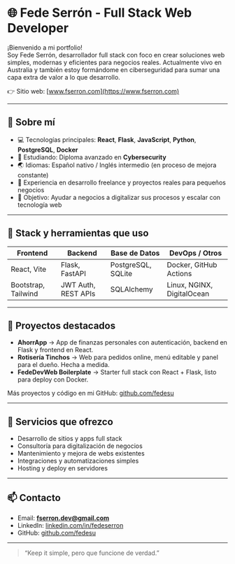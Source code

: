 # 🌐 Fede Serrón - Full Stack Web Developer

¡Bienvenido a mi portfolio!  
Soy Fede Serrón, desarrollador full stack con foco en crear soluciones web simples, modernas y eficientes para negocios reales. Actualmente vivo en Australia y también estoy formándome en ciberseguridad para sumar una capa extra de valor a lo que desarrollo.

👉 Sitio web: [www.fserron.com](https://www.fserron.com)

---

## 🧠 Sobre mí

- 💻 Tecnologías principales: **React**, **Flask**, **JavaScript**, **Python**, **PostgreSQL**, **Docker**
- 🔐 Estudiando: Diploma avanzado en **Cybersecurity**
- 🌏 Idiomas: Español nativo / Inglés intermedio (en proceso de mejora constante)
- 🧳 Experiencia en desarrollo freelance y proyectos reales para pequeños negocios
- 🎯 Objetivo: Ayudar a negocios a digitalizar sus procesos y escalar con tecnología web

---

## 🧰 Stack y herramientas que uso

| Frontend       | Backend         | Base de Datos     | DevOps / Otros     |
|----------------|-----------------|-------------------|---------------------|
| React, Vite    | Flask, FastAPI  | PostgreSQL, SQLite| Docker, GitHub Actions |
| Bootstrap, Tailwind | JWT Auth, REST APIs | SQLAlchemy | Linux, NGINX, DigitalOcean |

---

## 📂 Proyectos destacados

- **AhorrApp** → App de finanzas personales con autenticación, backend en Flask y frontend en React.
- **Rotisería Tinchos** → Web para pedidos online, menú editable y panel para el dueño. Hecha a medida.
- **FedeDevWeb Boilerplate** → Starter full stack con React + Flask, listo para deploy con Docker.

Más proyectos y código en mi GitHub: [github.com/fedesu](https://github.com/fedesu)

---

## 💼 Servicios que ofrezco

- Desarrollo de sitios y apps full stack
- Consultoría para digitalización de negocios
- Mantenimiento y mejora de webs existentes
- Integraciones y automatizaciones simples
- Hosting y deploy en servidores

---

## 📫 Contacto

- Email: **fserron.dev@gmail.com**
- LinkedIn: [linkedin.com/in/fedeserron](https://linkedin.com/in/fedeserron)
- GitHub: [github.com/fedesu](https://github.com/fedesu)

---

> “Keep it simple, pero que funcione de verdad.”